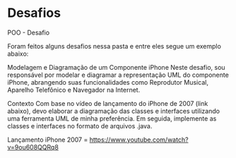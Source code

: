 # Desafios
POO - Desafio

Foram feitos alguns desafios nessa pasta e entre eles segue um exemplo abaixo:


Modelagem e Diagramação de um Componente iPhone
Neste desafio, sou responsável por modelar e diagramar a representação UML do componente iPhone, abrangendo suas funcionalidades como Reprodutor Musical, Aparelho Telefônico e Navegador na Internet.


Contexto
Com base no vídeo de lançamento do iPhone de 2007 (link abaixo), devo elaborar a diagramação das classes e interfaces utilizando uma ferramenta UML de minha preferência. Em seguida, implemente as classes e interfaces no formato de arquivos .java.

Lançamento iPhone 2007 = https://www.youtube.com/watch?v=9ou608QQRq8
